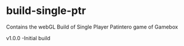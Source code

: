 # build-single-ptr
Contains the webGL Build of Single Player Patintero game of Gamebox


v1.0.0
-Initial build
